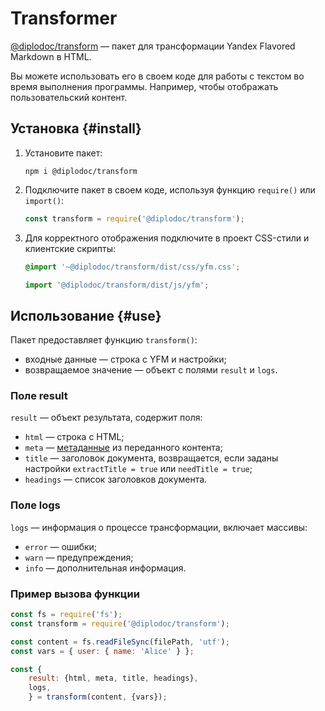 # Transformer

[@diplodoc/transform](https://www.npmjs.com/package/@diplodoc/transform) — пакет для трансформации Yandex Flavored Markdown в HTML.

Вы можете использовать его в своем коде для работы с текстом во время выполнения программы. Например, чтобы отображать пользовательский контент.

## Установка {#install}

1. Установите пакет:

    ```shell
    npm i @diplodoc/transform
    ```

1. Подключите пакет в своем коде, используя функцию `require()` или `import()`:

    ```javascript
    const transform = require('@diplodoc/transform');
    ```

1. Для корректного отображения подключите в проект CSS-стили и клиентские скрипты:

     ```css
     @import '~@diplodoc/transform/dist/css/yfm.css';
     ```

     ```javascript
     import '@diplodoc/transform/dist/js/yfm';
     ```

## Использование {#use}

Пакет предоставляет функцию `transform()`:
* входные данные — строка с YFM и настройки;
* возвращаемое значение — объект с полями `result` и `logs`.

### Поле result

`result` — объект результата, содержит поля:
* `html` — строка с HTML;
* `meta` — [метаданные](../../syntax/meta.md#meta) из переданного контента;
* `title` — заголовок документа, возвращается, если заданы настройки `extractTitle = true` или `needTitle = true`;
* `headings` — список заголовков документа.

### Поле logs

`logs` — информация о процессе трансформации, включает массивы:
* `error` — ошибки;
* `warn` — предупреждения;
* `info` — дополнительная информация.

### Пример вызова функции

```javascript
const fs = require('fs');
const transform = require('@diplodoc/transform');

const content = fs.readFileSync(filePath, 'utf');
const vars = { user: { name: 'Alice' } };

const {
    result: {html, meta, title, headings},
    logs,
    } = transform(content, {vars});
```
